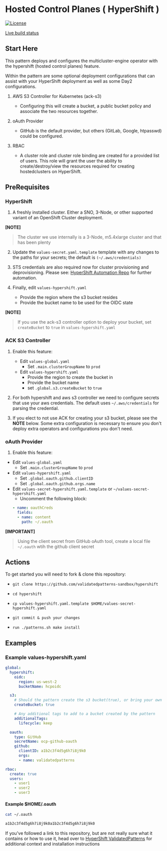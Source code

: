# Hosted Control Planes ( HyperShift )

[![License](https://img.shields.io/badge/License-Apache%202.0-blue.svg)](https://opensource.org/licenses/Apache-2.0)

[Live build status](https://validatedpatterns.io/ci/?pattern=mcgitops)

## Start Here

This pattern deploys and configures the multicluster-engine operator with the hypershift (hosted control planes) feature.

Within the pattern are some optional deployment configurations that can assist with your HyperShift deployment as well as some Day2 configurations.

1. AWS S3 Controller for Kubernetes (ack-s3)
    - Configuring this will create a bucket, a public bucket policy and associate the two resources together.

2. oAuth Provider
    - GitHub is the default provider, but others (GitLab, Google, htpasswd) could be configured.

3. RBAC
    - A cluster role and cluster role binding are created for a provided list of users. This role will grant the user the ability to create/destroy/view the resources required for creating hostedclusters on HyperShift.

## PreRequisites

### HyperShift

1. A freshly installed cluster. Either a SNO, 3-Node, or other supported variant of an OpenShift Cluster deployment.

**[NOTE]**
>
> The cluster we use internally is a 3-Node, m5.4xlarge cluster and that has been plenty
>

2. Update the  `values-secret.yaml.template` template with any changes to the paths for your secrets; the default is `(~/.aws/credentials)`

3. STS credentials are also required now for cluster provisioning and deprovisioning. Please see: [HyperShift Automation Repo](https://github.com/validatedpatterns/hypershift-automation.git) for further automation.

4. Finally, edit `values-hypershift.yaml`
    - Provide the region where the s3 bucket resides
    - Provide the bucket name to be used for the OIDC state

**[NOTE]**
>
> If you use the ack-s3 controller option to deploy your bucket, set `createBucket` to `true` in `values-hypershift.yaml`
>

### ACK S3 Controller

1. Enable this feature:
   - Edit `values-global.yaml`
     * Set `.main.clusterGroupName` to `prod`
   - Edit `values-hypershift.yaml`
     * Provide the region to create the bucket in
     * Provide the bucket name
     * set `.global.s3.createBucket` to `true`
1. For both hypershift and aws s3 controller we need to configure secrets that use your aws credentials. The default uses
`~/.aws/credentials` for parsing the credential.

1. If you elect to not use ACK for creating your s3 bucket, please see the **NOTE** below. Some extra configuration is
necessary to ensure you don't deploy extra operators and configurations you don't need.

### oAuth Provider

1. Enable this feature:
  - Edit `values-global.yaml`
    * Set `.main.clusterGroupName` to `prod`
  - Edit `values-hypershift.yaml`
    * Set `.global.oauth.github.clientID` 
    * Set `.global.oauth.github.orgs.name`
  - Edit `values-secret-hypershift.yaml.template` or `~/values-secret-hypershift.yaml`
    * Uncomment the following block:
    ```yaml
    - name: oauthCreds
      fields:
      - name: content
        path: ~/.oauth
    ```

**[IMPORTANT]**
>
> Using the client secret from GitHub oAuth tool, create a local file `~/.oauth` wtih the github client secret
>

## Actions

To get started you will need to fork & clone this repository:

- `git clone https://github.com/validatedpatterns-sandbox/hypershift`

- `cd hypershift`

- `cp values-hypershift.yaml.template $HOME/values-secret-hypershift.yaml`

- `git commit & push your changes`

- `run ./patterns.sh make install`

## Examples

### Example values-hypershift.yaml

```yaml
global:
  hypershift:
    oidc:
      region: us-west-2
      bucketName: hcpoidc

  s3:
    # Should the pattern create the s3 bucket(true), or bring your own (false).
    createBucket: true

    # Any additional tags to add to a bucket created by the pattern
    additionalTags:
      lifecycle: keep

  oauth:
    type: GitHub
    secretName: ocp-github-oauth
    github:
      clientID: a1b2c3f4d5g6h7i8j9k0
      orgs:
      - name: validatedpatterns

rbac:
  create: true
  users:
    - user1
    - user2
    - user3

  ```

#### Example $HOME/.oauth

```sh
cat ~/.oauth
```

```sh
a1b2c3f4d5g6h7i8j9k0a1b2c3f4d5g6h7i8j9k0
```

If you've followed a link to this repository, but are not really sure what it contains
or how to use it, head over to [HyperShift ValidatedPatterns](http://validatedpatterns.io/hypershift)
for additional context and installation instructions
